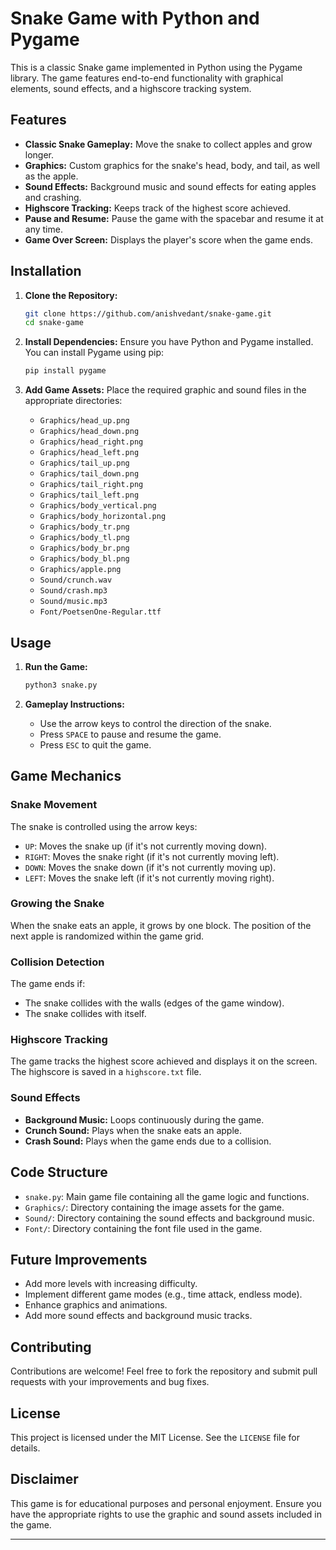 # Snake Game with Python and Pygame

This is a classic Snake game implemented in Python using the Pygame library. The game features end-to-end functionality with graphical elements, sound effects, and a highscore tracking system.

## Features

- **Classic Snake Gameplay:** Move the snake to collect apples and grow longer.
- **Graphics:** Custom graphics for the snake's head, body, and tail, as well as the apple.
- **Sound Effects:** Background music and sound effects for eating apples and crashing.
- **Highscore Tracking:** Keeps track of the highest score achieved.
- **Pause and Resume:** Pause the game with the spacebar and resume it at any time.
- **Game Over Screen:** Displays the player's score when the game ends.

## Installation

1. **Clone the Repository:**
   ```bash
   git clone https://github.com/anishvedant/snake-game.git
   cd snake-game
   ```

2. **Install Dependencies:**
   Ensure you have Python and Pygame installed. You can install Pygame using pip:
   ```bash
   pip install pygame
   ```

3. **Add Game Assets:**
   Place the required graphic and sound files in the appropriate directories:
   - `Graphics/head_up.png`
   - `Graphics/head_down.png`
   - `Graphics/head_right.png`
   - `Graphics/head_left.png`
   - `Graphics/tail_up.png`
   - `Graphics/tail_down.png`
   - `Graphics/tail_right.png`
   - `Graphics/tail_left.png`
   - `Graphics/body_vertical.png`
   - `Graphics/body_horizontal.png`
   - `Graphics/body_tr.png`
   - `Graphics/body_tl.png`
   - `Graphics/body_br.png`
   - `Graphics/body_bl.png`
   - `Graphics/apple.png`
   - `Sound/crunch.wav`
   - `Sound/crash.mp3`
   - `Sound/music.mp3`
   - `Font/PoetsenOne-Regular.ttf`

## Usage

1. **Run the Game:**
   ```bash
   python3 snake.py
   ```

2. **Gameplay Instructions:**
   - Use the arrow keys to control the direction of the snake.
   - Press `SPACE` to pause and resume the game.
   - Press `ESC` to quit the game.

## Game Mechanics

### Snake Movement

The snake is controlled using the arrow keys:
- `UP`: Moves the snake up (if it's not currently moving down).
- `RIGHT`: Moves the snake right (if it's not currently moving left).
- `DOWN`: Moves the snake down (if it's not currently moving up).
- `LEFT`: Moves the snake left (if it's not currently moving right).

### Growing the Snake

When the snake eats an apple, it grows by one block. The position of the next apple is randomized within the game grid.

### Collision Detection

The game ends if:
- The snake collides with the walls (edges of the game window).
- The snake collides with itself.

### Highscore Tracking

The game tracks the highest score achieved and displays it on the screen. The highscore is saved in a `highscore.txt` file.

### Sound Effects

- **Background Music:** Loops continuously during the game.
- **Crunch Sound:** Plays when the snake eats an apple.
- **Crash Sound:** Plays when the game ends due to a collision.

## Code Structure

- `snake.py`: Main game file containing all the game logic and functions.
- `Graphics/`: Directory containing the image assets for the game.
- `Sound/`: Directory containing the sound effects and background music.
- `Font/`: Directory containing the font file used in the game.

## Future Improvements

- Add more levels with increasing difficulty.
- Implement different game modes (e.g., time attack, endless mode).
- Enhance graphics and animations.
- Add more sound effects and background music tracks.

## Contributing

Contributions are welcome! Feel free to fork the repository and submit pull requests with your improvements and bug fixes.

## License

This project is licensed under the MIT License. See the `LICENSE` file for details.

## Disclaimer

This game is for educational purposes and personal enjoyment. Ensure you have the appropriate rights to use the graphic and sound assets included in the game.

---

